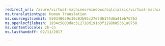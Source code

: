 ```yaml
---
redirect_url: /azure/virtual-machines/windows/sqlclassic/virtual-machines-windows-classic-portal-sql-alwayson-availability-groups
ms.translationtype: Human Translation
ms.sourcegitcommit: 550340639c19c83b95c27e7d6174d6a41eb76763
ms.openlocfilehash: 1934c5803dac512710d191b3f1298b85361a0750
ms.contentlocale: zh-cn
ms.lasthandoff: 02/11/2017

---
```

